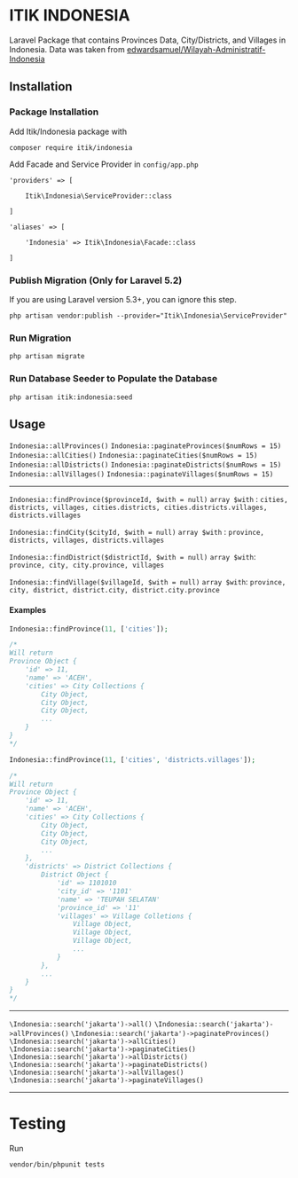 # ITIK INDONESIA

Laravel Package that contains Provinces Data, City/Districts, and Villages in Indonesia.
Data was taken from [edwardsamuel/Wilayah-Administratif-Indonesia](https://github.com/edwardsamuel/Wilayah-Administratif-Indonesia)

## Installation

### Package Installation

Add Itik/Indonesia package with

`composer require itik/indonesia`

Add Facade and Service Provider in `config/app.php`

```
'providers' => [

    Itik\Indonesia\ServiceProvider::class

]
```

```
'aliases' => [

    'Indonesia' => Itik\Indonesia\Facade::class

]
```

### Publish Migration (Only for Laravel 5.2)
If you are using Laravel version 5.3+, you can ignore this step.
```
php artisan vendor:publish --provider="Itik\Indonesia\ServiceProvider"
```

### Run Migration
```
php artisan migrate
```

### Run Database Seeder to Populate the Database
```
php artisan itik:indonesia:seed
```

## Usage

`Indonesia::allProvinces()`
`Indonesia::paginateProvinces($numRows = 15)`
`Indonesia::allCities()`
`Indonesia::paginateCities($numRows = 15)`
`Indonesia::allDistricts()`
`Indonesia::paginateDistricts($numRows = 15)`
`Indonesia::allVillages()`
`Indonesia::paginateVillages($numRows = 15)`

---

`Indonesia::findProvince($provinceId, $with = null)`
`array $with` : `cities, districts, villages, cities.districts, cities.districts.villages, districts.villages`

`Indonesia::findCity($cityId, $with = null)`
`array $with` : `province, districts, villages, districts.villages`

`Indonesia::findDistrict($districtId, $with = null)`
`array $with`: `province, city, city.province, villages`

`Indonesia::findVillage($villageId, $with = null)`
`array $with`: `province, city, district, district.city, district.city.province`

#### Examples

```php
Indonesia::findProvince(11, ['cities']);

/*
Will return
Province Object {
    'id' => 11,
    'name' => 'ACEH',
    'cities' => City Collections {
        City Object,
        City Object,
        City Object,
        ...
    }
}
*/

Indonesia::findProvince(11, ['cities', 'districts.villages']);

/*
Will return
Province Object {
    'id' => 11,
    'name' => 'ACEH',
    'cities' => City Collections {
        City Object,
        City Object,
        City Object,
        ...
    },
    'districts' => District Collections {
        District Object {
            'id' => 1101010
            'city_id' => '1101'
            'name' => 'TEUPAH SELATAN'
            'province_id' => '11'
            'villages' => Village Colletions {
                Village Object,
                Village Object,
                Village Object,
                ...
            }
        },
        ...
    }
}
*/
```

---

`\Indonesia::search('jakarta')->all()`
`\Indonesia::search('jakarta')->allProvinces()`
`\Indonesia::search('jakarta')->paginateProvinces()`
`\Indonesia::search('jakarta')->allCities()`
`\Indonesia::search('jakarta')->paginateCities()`
`\Indonesia::search('jakarta')->allDistricts()`
`\Indonesia::search('jakarta')->paginateDistricts()`
`\Indonesia::search('jakarta')->allVillages()`
`\Indonesia::search('jakarta')->paginateVillages()`

---

# Testing

Run

```
vendor/bin/phpunit tests
```
